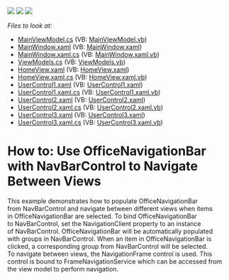 <!-- default badges list -->
![](https://img.shields.io/endpoint?url=https://codecentral.devexpress.com/api/v1/VersionRange/128655011/14.2.3%2B)
[![](https://img.shields.io/badge/Open_in_DevExpress_Support_Center-FF7200?style=flat-square&logo=DevExpress&logoColor=white)](https://supportcenter.devexpress.com/ticket/details/T192348)
[![](https://img.shields.io/badge/📖_How_to_use_DevExpress_Examples-e9f6fc?style=flat-square)](https://docs.devexpress.com/GeneralInformation/403183)
<!-- default badges end -->
<!-- default file list -->
*Files to look at*:

* [MainViewModel.cs](./CS/DXSample/MainViewModel.cs) (VB: [MainViewModel.vb](./VB/DXSample/MainViewModel.vb))
* [MainWindow.xaml](./CS/DXSample/MainWindow.xaml) (VB: [MainWindow.xaml](./VB/DXSample/MainWindow.xaml))
* [MainWindow.xaml.cs](./CS/DXSample/MainWindow.xaml.cs) (VB: [MainWindow.xaml.vb](./VB/DXSample/MainWindow.xaml.vb))
* [ViewModels.cs](./CS/DXSample/ViewModel/ViewModels.cs) (VB: [ViewModels.vb](./VB/DXSample/ViewModel/ViewModels.vb))
* [HomeView.xaml](./CS/DXSample/Views/HomeView.xaml) (VB: [HomeView.xaml](./VB/DXSample/Views/HomeView.xaml))
* [HomeView.xaml.cs](./CS/DXSample/Views/HomeView.xaml.cs) (VB: [HomeView.xaml.vb](./VB/DXSample/Views/HomeView.xaml.vb))
* [UserControl1.xaml](./CS/DXSample/Views/UserControl1.xaml) (VB: [UserControl1.xaml](./VB/DXSample/Views/UserControl1.xaml))
* [UserControl1.xaml.cs](./CS/DXSample/Views/UserControl1.xaml.cs) (VB: [UserControl1.xaml.vb](./VB/DXSample/Views/UserControl1.xaml.vb))
* [UserControl2.xaml](./CS/DXSample/Views/UserControl2.xaml) (VB: [UserControl2.xaml](./VB/DXSample/Views/UserControl2.xaml))
* [UserControl2.xaml.cs](./CS/DXSample/Views/UserControl2.xaml.cs) (VB: [UserControl2.xaml.vb](./VB/DXSample/Views/UserControl2.xaml.vb))
* [UserControl3.xaml](./CS/DXSample/Views/UserControl3.xaml) (VB: [UserControl3.xaml](./VB/DXSample/Views/UserControl3.xaml))
* [UserControl3.xaml.cs](./CS/DXSample/Views/UserControl3.xaml.cs) (VB: [UserControl3.xaml.vb](./VB/DXSample/Views/UserControl3.xaml.vb))
<!-- default file list end -->
# How to: Use OfficeNavigationBar with NavBarControl to Navigate Between Views


<p>This example demonstrates how to populate OfficeNavigationBar from NavBarControl and navigate between different views when items in OfficeNavigationBar are selected. To bind OfficeNavigationBar to NavBarControl, set the NavigationClient property to an instance of NavBarControl. OfficeNavigationBar will be automatically populated with groups in NavBarControl. When an item in OfficeNavigationBar is clicked, a corresponding group from NavBarControl will be selected.<br />To navigate between views, the NavigationFrame control is used. This control is bound to FrameNavigationService which can be accessed from the view model to perform navigation.</p>

<br/>



